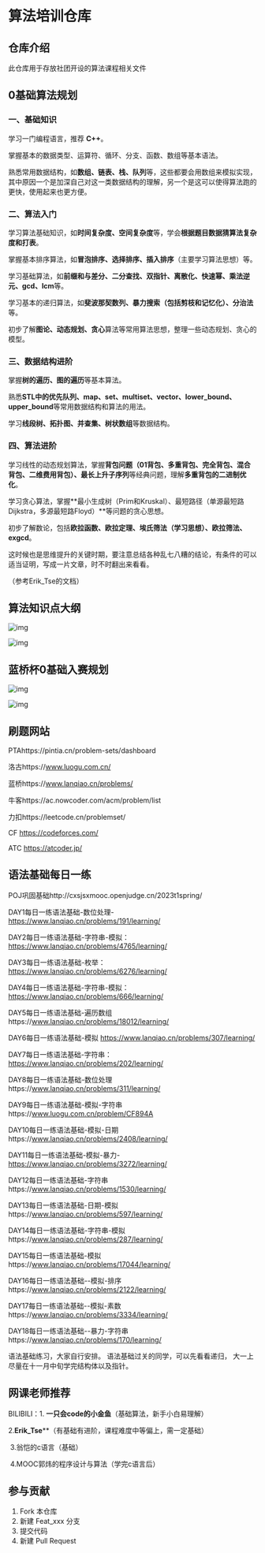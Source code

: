 # 算法培训仓库

## 仓库介绍

此仓库用于存放社团开设的算法课程相关文件

## 0基础算法规划

### 一、基础知识

学习一门编程语言，推荐 **C++**。

掌握基本的数据类型、运算符、循环、分支、函数、数组等基本语法。

熟悉常用数据结构，如**数组、链表、栈、队列**等，这些都要会用数组来模拟实现，其中原因一个是加深自己对这一类数据结构的理解，另一个是这可以使得算法跑的更快，使用起来也更方便。

### 二、算法入门

学习算法基础知识，如**时间复杂度、空间复杂度**等，学会**根据题目数据猜算法复杂度和打表**。

掌握基本排序算法，如**冒泡排序、选择排序、插入排序**（主要学习算法思想）等。

学习基础算法，如**前缀和与差分、二分查找、双指针、离散化、快速幂、乘法逆元、gcd、lcm**等。

学习基本的递归算法，如**斐波那契数列、暴力搜索（包括剪枝和记忆化）、分治法**等。

初步了解**图论、动态规划、贪心**算法等常用算法思想，整理一些动态规划、贪心的模型。

### 三、数据结构进阶

掌握**树的遍历、图的遍历**等基本算法。

熟悉**STL中的优先队列、map、set、multiset、vector、lower_bound、upper_bound**等常用数据结构和算法的用法。

学习**线段树、拓扑图、并查集、树状数组**等数据结构。

### 四、算法进阶

学习线性的动态规划算法，掌握**背包问题（01背包、多重背包、完全背包、混合背包、二维费用背包）、最长上升子序列**等经典问题，理解**多重背包的二进制优化**。

学习贪心算法，掌握**最小生成树（Prim和Kruskal）、最短路径（单源最短路Dijkstra，多源最短路Floyd）**等问题的贪心思想。

初步了解数论，包括**欧拉函数、欧拉定理、埃氏筛法（学习思想）、欧拉筛法、exgcd**。

这时候也是思维提升的关键时期，要注意总结各种乱七八糟的结论，有条件的可以适当证明，写成一片文章，时不时翻出来看看。

（参考Erik_Tse的文档）

## 算法知识点大纲

![img](https://gitee.com/TSGU-OSC/algorithm-training-warehouse/raw/main/picture/IntroductionOutline.jpg)

![img](https://gitee.com/TSGU-OSC/algorithm-training-warehouse/raw/main/picture/IntroductionOutline2.jpg)





## 蓝桥杯0基础入赛规划

![img](https://gitee.com/TSGU-OSC/algorithm-training-warehouse/raw/main/picture/Beginner'sPlan2.jpg)

![img](https://gitee.com/TSGU-OSC/algorithm-training-warehouse/raw/main/picture/Beginner'sPlan.jpg)




## 刷题网站

PTAhttps://pintia.cn/problem-sets/dashboard

洛古https://www.luogu.com.cn/

蓝桥https://www.lanqiao.cn/problems/

牛客https://ac.nowcoder.com/acm/problem/list

力扣https://leetcode.cn/problemset/

CF https://codeforces.com/

ATC https://atcoder.jp/



## 语法基础每日一练

POJ巩固基础http://cxsjsxmooc.openjudge.cn/2023t1spring/

DAY1每日一练语法基础-数位处理-https://www.lanqiao.cn/problems/191/learning/ 

DAY2每日一练语法基础-字符串-模拟：https://www.lanqiao.cn/problems/4765/learning/ 

DAY3每日一练语法基础-枚举： https://www.lanqiao.cn/problems/6276/learning/ 

DAY4每日一练语法基础-字符串-模拟： https://www.lanqiao.cn/problems/666/learning/

DAY5每日一练语法基础-遍历数组https://www.lanqiao.cn/problems/18012/learning/ 

DAY6每日一练语法基础-模拟 https://www.lanqiao.cn/problems/307/learning/ 

DAY7每日一练语法基础-字符串：https://www.lanqiao.cn/problems/202/learning/ 

DAY8每日一练语法基础-数位处理https://www.lanqiao.cn/problems/311/learning/ 

DAY9每日一练语法基础-模拟-字符串https://www.luogu.com.cn/problem/CF894A 

DAY10每日一练语法基础-模拟-日期https://www.lanqiao.cn/problems/2408/learning/ 

DAY11每日一练语法基础-模拟-暴力-https://www.lanqiao.cn/problems/3272/learning/ 

DAY12每日一练语法基础-字符串https://www.lanqiao.cn/problems/1530/learning/ 

DAY13每日一练语法基础-日期-模拟https://www.lanqiao.cn/problems/597/learning/ 

DAY14每日一练语法基础-字符串-模拟https://www.lanqiao.cn/problems/287/learning/

 DAY15每日一练语法基础-模拟https://www.lanqiao.cn/problems/17044/learning/

DAY16每日一练语法基础--模拟-排序https://www.lanqiao.cn/problems/2122/learning/ 

DAY17每日一练语法基础--模拟-素数https://www.lanqiao.cn/problems/3334/learning/ 

DAY18每日一练语法基础--暴力-字符串https://www.lanqiao.cn/problems/170/learning/ 

语法基础练习，大家自行安排。 语法基础过关的同学，可以先看看递归， 大一上尽量在十一月中旬学完结构体以及指针。



## 网课老师推荐

BILIBILI：1. **一只会code的小金鱼**（基础算法，新手小白易理解）

​                 2.**Erik_Tse****（有基础有进阶，课程难度中等偏上，需一定基础）

​                 3.翁恺的c语言（基础）

​                 4.MOOC郭炜的程序设计与算法（学完c语言后）



## 参与贡献

1.  Fork 本仓库
2.  新建 Feat_xxx 分支
3.  提交代码
4.  新建 Pull Request

